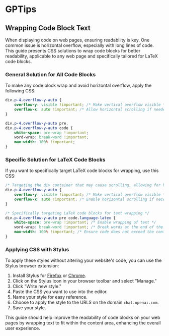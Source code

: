 # GPTips

## Wrapping Code Block Text

When displaying code on web pages, ensuring readability is key. One common issue is horizontal overflow, especially with long lines of code. This guide presents CSS solutions to wrap code blocks for better readability, applicable to any web page and specifically tailored for LaTeX code blocks.

### General Solution for All Code Blocks

To make any code block wrap and avoid horizontal overflow, apply the following CSS:

```css
div.p-4.overflow-y-auto {
    overflow-y: visible !important; /* Make vertical overflow visible */
    overflow-x: auto !important; /* Allow horizontal scrolling if needed */
}

div.p-4.overflow-y-auto pre, 
div.p-4.overflow-y-auto code {
    white-space: pre-wrap !important;
    word-wrap: break-word !important;
    max-width: 100% !important;
}
```

### Specific Solution for LaTeX Code Blocks

If you want to specifically target LaTeX code blocks for wrapping, use this CSS:

```css
/* Targeting the div container that may cause scrolling, allowing for horizontal scroll */
div.p-4.overflow-y-auto {
    overflow-y: visible !important; /* Make vertical overflow visible */
    overflow-x: auto !important; /* Enable horizontal scrolling if necessary */
}

/* Specifically targeting LaTeX code blocks for text wrapping */
div.p-4.overflow-y-auto pre code.language-latex {
    white-space: pre-wrap !important; /* Enable wrapping of text */
    word-wrap: break-word !important; /* Break words at the end of the line */
    max-width: 100% !important; /* Ensure code does not exceed the container's width */
}
```

### Applying CSS with Stylus

To apply these styles without altering your website's code, you can use the Stylus browser extension:

1. Install Stylus for [Firefox](https://addons.mozilla.org/en-US/firefox/addon/styl-us/) or [Chrome](https://chrome.google.com/webstore/detail/stylus/clngdbkpkpeebahjckkjfobafhncgmne?hl=en).
2. Click on the Stylus icon in your browser toolbar and select "Manage."
3. Click "Write new style."
4. Paste the CSS you want to use into the editor.
5. Name your style for easy reference.
6. Choose to apply the style to the URLS on the domain `chat.openai.com`.
7. Save your style.

This guide should help improve the readability of code blocks on your web pages by wrapping text to fit within the content area, enhancing the overall user experience.
